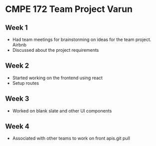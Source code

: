 # CMPE 172 Team Project Varun

## Week 1

- Had team meetings for brainstorming on ideas for the team project. Airbnb
- Discussed about the project requirements

## Week 2

- Started working on the frontend using react
- Setup routes

## Week 3

- Worked on blank slate and other UI components

## Week 4

- Associated with other teams to work on front apis.git pull